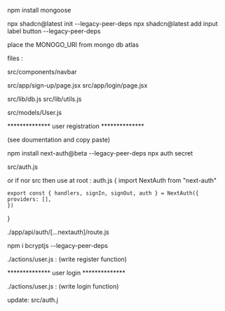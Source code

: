 npm install mongoose

npx shadcn@latest init --legacy-peer-deps
npx shadcn@latest add input label button --legacy-peer-deps

place the MONOGO_URI from mongo db atlas

files :

src/components/navbar

src/app/sign-up/page.jsx
src/app/login/page.jsx

src/lib/db.js
src/lib/utils.js

src/models/User.js

************** user registration **************

(see doumentation and copy paste)

npm install next-auth@beta --legacy-peer-deps
npx auth secret 

src/auth.js

or if nor src then use at root : auth.js
{
    import NextAuth from "next-auth"
    
    export const { handlers, signIn, signOut, auth } = NextAuth({
    providers: [],
    })
}

./app/api/auth/[...nextauth]/route.js

npm i bcryptjs --legacy-peer-deps

./actions/user.js : (write register function)

************** user login  **************

./actions/user.js : (write login function)

update: src/auth.j

